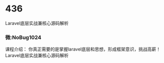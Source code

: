 # 436
Laravel底层实战兼核心源码解析
### 微:NoBug1024 


课程介绍：
你真正需要的是掌握laravel底层和思想，形成框架意识，挑战高薪！
Laravel底层实战兼核心源码解析
